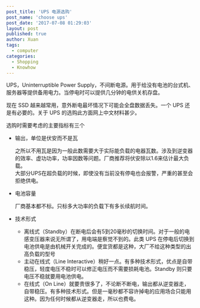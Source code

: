 ```yaml
---
post_title: 'UPS 电源选购'
post_name: 'choose ups'
post_date: '2017-07-08 01:29:03'
layout: post
published: true
author: Xuan
tags:
  - computer
categories:
  - Shopping
  - Knowhow
---
```

UPS，Uninterruptible Power Supply，不间断电源。用于给没有电池的台式机、服务器等提供备用电力。当停电时可以提供几分钟的电供关机存盘。

现在 SSD 越来越常用，意外断电最坏情况下可能会全盘数据丢失。一个 UPS 还是有必要的。关于 UPS 的选购此方面网上中文材料甚少。

选购时需要考虑的主要指标有三个

- 输出，单位是伏安而不是瓦
  
  之所以不用瓦是因为一般此数需要大于实际能负载的电器瓦数。涉及到逆变器的效率、虚功功率，功率因数等问题。厂商推荐将伏安除以1.6来估计最大负载。  
  大部分UPS在超负载的时候，即使没有当前没有停电也会报警，严重的甚至会拒绝供电。

- 电池容量

  厂商基本都不标。只标多大功率的负载下有多长续航时间。

- 技术形式
  - 离线式（Standby）在断电后会有5到20毫秒的切换时间。对于一般的电感变压器来说无所谓了，用电端是察觉不到的。此类 UPS 在停电后切换到电池供电是由机械开关完成的。便宜货都是这种，大厂不给这种类型的出高负载的型号
  - 主动在线式（Line Interactive）稍好一点。有多种技术形式，优点是自带稳压，轻度电压不稳时可以修正电压而不需要损耗电池。Standby 则只要电压不稳就要用电池供电。
  - 在线式（On Line）就要贵很多了，不论断不断电，输出都从逆变器走，自带稳压。有多种技术形式。但是一毫秒都不容许掉电的应用场合只能用这种。因为任何时候都从逆变器走，所以也费电。
